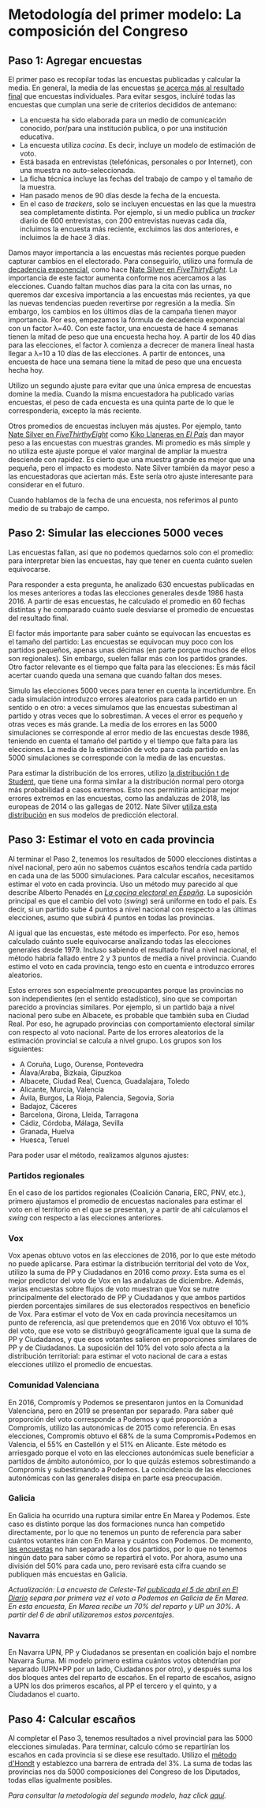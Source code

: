 # Metodología del primer modelo: La composición del Congreso

## Paso 1: Agregar encuestas

El primer paso es recopilar todas las encuestas publicadas y calcular la media. En general, la media de las encuestas [se acerca más al resultado final](https://fivethirtyeight.com/features/the-polls-are-all-right/) que encuestas individuales. Para evitar sesgos, incluiré todas las encuestas que cumplan una serie de criterios decididos de antemano:
* La encuesta ha sido elaborada para un medio de comunicación conocido, por/para una institución publica, o por una institución educativa.
* La encuesta utiliza *cocina*. Es decir, incluye un modelo de estimación de voto.
* Está basada en entrevistas (telefónicas, personales o por Internet), con una muestra no auto-seleccionada.
* La ficha técnica incluye las fechas del trabajo de campo y el tamaño de la muestra.
* Han pasado menos de 90 días desde la fecha de la encuesta.
* En el caso de *trackers*, solo se incluyen encuestas en las que la muestra sea completamente distinta. Por ejemplo, si un medio publica un *tracker* diario de 600 entrevistas, con 200 entrevistas nuevas cada día, incluimos la encuesta más reciente, excluimos las dos anteriores, e incluimos la de hace 3 días.

Damos mayor importancia a las encuestas más recientes porque pueden capturar cambios en el electorado. Para conseguirlo, utilizo una formula de [decadencia exponencial](https://en.wikipedia.org/wiki/Exponential_decay), como hace [Nate Silver en *FiveThirtyEight*](https://fivethirtyeight.com/features/how-the-fivethirtyeight-senate-forecast-model-works/). La importancia de este factor aumenta conforme nos acercamos a las elecciones. Cuando faltan muchos días para la cita con las urnas, no queremos dar excesiva importancia a las encuestas más recientes, ya que las nuevas tendencias pueden revertirse por regresión a la media. Sin embargo, los cambios en los últimos días de la campaña tienen mayor importancia. Por eso, empezamos la fórmula de decadencia exponencial con un factor λ=40. Con este factor, una encuesta de hace 4 semanas tienen la mitad de peso que una encuesta hecha hoy. A partir de los 40 días para las elecciones, el factor λ comienza a decrecer de manera lineal hasta llegar a λ=10 a 10 días de las elecciones. A partir de entonces, una encuesta de hace una semana tiene la mitad de peso que una encuesta hecha hoy.

Utilizo un segundo ajuste para evitar que una única empresa de encuestas domine la media. Cuando la misma encuestadora ha publicado varias encuestas, el peso de cada encuesta es una quinta parte de lo que le correspondería, excepto la más reciente.

Otros promedios de encuestas incluyen más ajustes. Por ejemplo, tanto [Nate Silver en *FiveThirthyEight*](https://fivethirtyeight.com/features/how-the-fivethirtyeight-senate-forecast-model-works/) como [Kiko Llaneras en *El País*](https://elpais.com/politica/2018/11/28/actualidad/1543408692_128203.html) dan mayor peso a las encuestas con muestras grandes. Mi promedio es más simple y no utiliza este ajuste porque el valor marginal de ampliar la muestra desciende con rapidez. Es cierto que una muestra grande es mejor que una pequeña, pero el impacto es modesto. Nate Silver también da mayor peso a las encuestadoras que aciertan más. Este sería otro ajuste interesante para considerar en el futuro.

Cuando hablamos de la fecha de una encuesta, nos referimos al punto medio de su trabajo de campo.

## Paso 2: Simular las elecciones 5000 veces

Las encuestas fallan, así que no podemos quedarnos solo con el promedio: para interpretar bien las encuestas, hay que tener en cuenta cuánto suelen equivocarse.

Para responder a esta pregunta, he analizado 630 encuestas publicadas en los meses anteriores a todas las elecciones generales desde 1986 hasta 2016. A partir de esas encuestas, he calculado el promedio en 60 fechas distintas y he comparado cuánto suele desviarse el promedio de encuestas del resultado final.

El factor más importante para saber cuánto se equivocan las encuestas es el tamaño del partido: Las encuestas se equivocan muy poco con los partidos pequeños, apenas unas décimas (en parte porque muchos de ellos son regionales). Sin embargo, suelen fallar más con los partidos grandes. Otro factor relevante es el tiempo que falta para las elecciones: Es más fácil acertar cuando queda una semana que cuando faltan dos meses.

Simulo las elecciones 5000 veces para tener en cuenta la incertidumbre. En cada simulación introduzco errores aleatorios para cada partido en un sentido o en otro: a veces simulamos que las encuestas subestiman al partido y otras veces que lo sobrestiman. A veces el error es pequeño y otras veces es más grande. La media de los errores en las 5000 simulaciones se corresponde al error medio de las encuestas desde 1986, teniendo en cuenta el tamaño del partido y el tiempo que falta para las elecciones. La media de la estimación de voto para cada partido en las 5000 simulaciones se corresponde con la media de las encuestas.

Para estimar la distribución de los errores, utilizo [la distribución t de Student](https://es.wikipedia.org/wiki/Distribuci%C3%B3n_t_de_Student), que tiene una forma similar a la distribución normal pero otorga más probabilidad a casos extremos. Esto nos permitiría anticipar mejor errores extremos en las encuestas, como las andaluzas de 2018, las europeas de 2014 o las gallegas de 2012. Nate Silver [utiliza esta distribución](https://fivethirtyeight.com/features/election-update-why-our-model-is-more-bullish-than-others-on-trump/) en sus modelos de predicción electoral.

## Paso 3: Estimar el voto en cada provincia

Al terminar el Paso 2, tenemos los resultados de 5000 elecciones distintas a nivel nacional, pero aún no sabemos cuántos escaños tendría cada partido en cada una de las 5000 simulaciones. Para calcular escaños, necesitamos estimar el voto en cada provincia. Uso un método muy parecido al que describe Alberto Penadés en [*La cocina electoral en España*](https://www.catarata.org/libro/la-cocina-electoral-en-espana_93255/). La suposición principal es que el cambio del voto (*swing*) será uniforme en todo el país. Es decir, si un partido sube 4 puntos a nivel nacional con respecto a las últimas elecciones, asumo que subirá 4 puntos en todas las provincias.

Al igual que las encuestas, este método es imperfecto. Por eso, hemos calculado cuánto suele equivocarse analizando todas las elecciones generales desde 1979. Incluso sabiendo el resultado final a nivel nacional, el método habría fallado entre 2 y 3 puntos de media a nivel provincia. Cuando estimo el voto en cada provincia, tengo esto en cuenta e introduzco errores aleatorios.

Estos errores son especialmente preocupantes porque las provincias no son independientes (en el sentido estadístico), sino que se comportan parecido a provincias similares. Por ejemplo, si un partido baja a nivel nacional pero sube en Albacete, es probable que también suba en Ciudad Real. Por eso, he agrupado provincias con comportamiento electoral similar con respecto al voto nacional. Parte de los errores aleatorios de la estimación provincial se calcula a nivel grupo. Los grupos son los siguientes:
* A Coruña, Lugo, Ourense, Pontevedra
* Álava/Araba, Bizkaia, Gipuzkoa
* Albacete, Ciudad Real, Cuenca, Guadalajara, Toledo
* Alicante, Murcia, Valencia
* Ávila, Burgos, La Rioja, Palencia, Segovia, Soria
* Badajoz, Cáceres
* Barcelona, Girona, Lleida, Tarragona
* Cádiz, Córdoba, Málaga, Sevilla
* Granada, Huelva
* Huesca, Teruel

Para poder usar el método, realizamos algunos ajustes:

### Partidos regionales
En el caso de los partidos regionales (Coalición Canaria, ERC, PNV, etc.), primero ajustamos el promedio de encuestas nacionales para estimar el voto en el territorio en el que se presentan, y a partir de ahí calculamos el *swing* con respecto a las elecciones anteriores.

### Vox
Vox apenas obtuvo votos en las elecciones de 2016, por lo que este método no puede aplicarse. Para estimar la distribución territorial del voto de Vox, utilizo la suma de PP y Ciudadanos en 2016 como *proxy*. Esta suma es el mejor predictor del voto de Vox en las andaluzas de diciembre. Además, varias encuestas sobre flujos de voto muestran que Vox se nutre principalmente del electorado de PP y Ciudadanos y que ambos partidos pierden porcentajes similares de sus electorados respectivos en beneficio de Vox.  Para estimar el voto de Vox en cada provincia necesitamos un punto de referencia, así que pretendemos que en 2016 Vox obtuvo el 10% del voto, que ese voto se distribuyó geográficamente igual que la suma de PP y Ciudadanos, y que esos votantes salieron en proporciones similares de PP y de Ciudadanos. La suposición del 10% del voto solo afecta a la distribución territorial: para estimar el voto nacional de cara a estas elecciones utilizo el promedio de encuestas.

### Comunidad Valenciana
En 2016, Compromís y Podemos se presentaron juntos en la Comunidad Valenciana, pero en 2019 se presentan por separado. Para saber qué proporción del voto corresponde a Podemos y qué proporción a Compromís, utilizo las autonómicas de 2015 como referencia. En esas elecciones, Compromís obtuvo el 68% de la suma Compromís+Podemos en Valencia, el 55% en Castellón y el 51% en Alicante. Este método es arriesgado porque el voto en las elecciones autonómicas suele beneficiar a partidos de ámbito autonómico, por lo que quizás estemos sobrestimando a Compromís y subestimando a Podemos. La coincidencia de las elecciones autonómicas con las generales disipa en parte esa preocupación.

### Galicia
En Galicia ha ocurrido una ruptura similar entre En Marea y Podemos. Este caso es distinto porque las dos formaciones nunca han competido directamente, por lo que no tenemos un punto de referencia para saber cuántos votantes irán con En Marea y cuántos con Podemos. De momento, [las encuestas](https://www.lavozdegalicia.es/noticia/elecciones/2019/03/23/centroderecha-gana-izquierda-galicia-pese-remontada-socialistas/00031553367812157389682.htm) no han separado a los dos partidos, por lo que no tenemos ningún dato para saber cómo se repartirá el voto. Por ahora, asumo una división del 50% para cada uno, pero revisaré esta cifra cuando se publiquen más encuestas en Galicia.

*Actualización: La encuesta de Celeste-Tel [publicada el 5 de abril en El Diario](https://www.eldiario.es/politica/mantiene-Ciudadanos-perderia-votantes-Vox_0_885062121.html) separa por primera vez el voto a Podemos en Galicia de En Marea. En esta encuesta, En Marea recibe un 70% del reparto y UP un 30%. A partir del 6 de abril utilizaremos estos porcentajes.*

### Navarra
En Navarra UPN, PP y Ciudadanos se presentan en coalición bajo el nombre Navarra Suma. Mi modelo primero estima cuántos votos obtendrían por separado (UPN+PP por un lado, Ciudadanos por otro), y después suma los dos bloques antes del reparto de escaños. En el reparto de escaños, asigno a UPN los dos primeros escaños, al PP el tercero y el quinto, y a Ciudadanos el cuarto.

## Paso 4: Calcular escaños

Al completar el Paso 3, tenemos resultados a nivel provincial para las 5000 elecciones simuladas. Para terminar, calculo cómo se repartirían los escaños en cada provincia si se diese ese resultado. Utilizo el [método d'Hondt](https://es.wikipedia.org/wiki/Sistema_D%27Hondt) y establezco una barrera de entrada del 3%. La suma de todas las provincias nos da 5000 composiciones del Congreso de los Diputados, todas ellas igualmente posibles.

*Para consultar la metodología del segundo modelo, haz click [aquí](https://www.inakiarbeloa.com/metodologia-del-segundo-modelo-la-eleccion-del-presidente-2/).*
